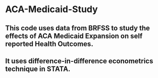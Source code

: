 # ACA-Medicaid-Study
## This code uses data from BRFSS to study the effects of ACA Medicaid Expansion on self reported Health Outcomes.
## It uses difference-in-difference econometrics technique in STATA.
